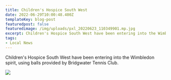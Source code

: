 ```yaml
---
title: Children's Hospice South West
date: 2022-06-29T10:00:48.400Z
templateKey: blog-post
featuredpost: false
featuredimage: /img/uploads/pxl_20220623_110349901.mp.jpg
excerpt: Children's Hospice South West have been entering into the Wimbledon spirit, using balls provided by Bridgwater Tennis Club.
tags:
- Local News
---
```

Children's Hospice South West have been entering into the Wimbledon spirit, using balls provided by Bridgwater Tennis Club.

![](/img/uploads/pxl_20220623_110349901.mp.jpg)